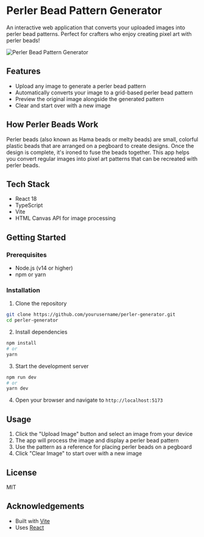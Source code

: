 # Perler Bead Pattern Generator

An interactive web application that converts your uploaded images into perler bead patterns. Perfect for crafters who enjoy creating pixel art with perler beads!

![Perler Bead Pattern Generator](https://example.com/screenshot.png)

## Features

- Upload any image to generate a perler bead pattern
- Automatically converts your image to a grid-based perler bead pattern
- Preview the original image alongside the generated pattern
- Clear and start over with a new image

## How Perler Beads Work

Perler beads (also known as Hama beads or melty beads) are small, colorful plastic beads that are arranged on a pegboard to create designs. Once the design is complete, it's ironed to fuse the beads together. This app helps you convert regular images into pixel art patterns that can be recreated with perler beads.

## Tech Stack

- React 18
- TypeScript
- Vite
- HTML Canvas API for image processing

## Getting Started

### Prerequisites

- Node.js (v14 or higher)
- npm or yarn

### Installation

1. Clone the repository
```bash
git clone https://github.com/yourusername/perler-generator.git
cd perler-generator
```

2. Install dependencies
```bash
npm install
# or
yarn
```

3. Start the development server
```bash
npm run dev
# or
yarn dev
```

4. Open your browser and navigate to `http://localhost:5173`

## Usage

1. Click the "Upload Image" button and select an image from your device
2. The app will process the image and display a perler bead pattern
3. Use the pattern as a reference for placing perler beads on a pegboard
4. Click "Clear Image" to start over with a new image

## License

MIT

## Acknowledgements

- Built with [Vite](https://vitejs.dev/)
- Uses [React](https://reactjs.org/)
